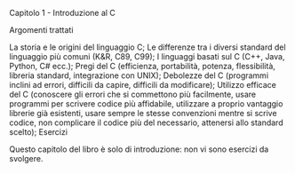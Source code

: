 Capitolo 1 - Introduzione al C

Argomenti trattati

La storia e le origini del linguaggio C;
Le differenze tra i diversi standard del linguaggio più comuni (K&R, C89, C99);
I linguaggi basati sul C (C++, Java, Python, C# ecc.);
Pregi del C (efficienza, portabilità, potenza, flessibilità, libreria standard, integrazione con UNIX);
Debolezze del C (programmi inclini ad errori, difficili da capire, difficili da modificare);
Utilizzo efficace del C (conoscere gli errori che si commettono più facilmente, usare programmi per scrivere codice più affidabile, utilizzare a proprio vantaggio librerie già esistenti, usare sempre le stesse convenzioni mentre si scrive codice, non complicare il codice più del necessario, attenersi allo standard scelto);
Esercizi

Questo capitolo del libro è solo di introduzione: non vi sono esercizi da svolgere.
